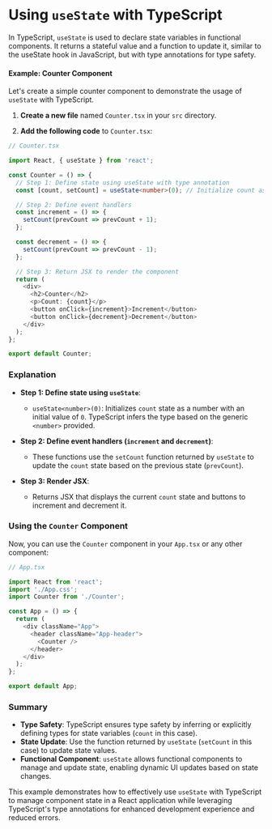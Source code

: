 # Using `useState` with TypeScript

In TypeScript, `useState` is used to declare state variables in functional components. It returns a stateful value and a function to update it, similar to the useState hook in JavaScript, but with type annotations for type safety.

#### Example: Counter Component

Let's create a simple counter component to demonstrate the usage of `useState` with TypeScript.

1. **Create a new file** named `Counter.tsx` in your `src` directory.

2. **Add the following code** to `Counter.tsx`:

```typescript
// Counter.tsx

import React, { useState } from 'react';

const Counter = () => {
  // Step 1: Define state using useState with type annotation
  const [count, setCount] = useState<number>(0); // Initialize count as a number with initial value 0

  // Step 2: Define event handlers
  const increment = () => {
    setCount(prevCount => prevCount + 1);
  };

  const decrement = () => {
    setCount(prevCount => prevCount - 1);
  };

  // Step 3: Return JSX to render the component
  return (
    <div>
      <h2>Counter</h2>
      <p>Count: {count}</p>
      <button onClick={increment}>Increment</button>
      <button onClick={decrement}>Decrement</button>
    </div>
  );
};

export default Counter;
```

### Explanation

- **Step 1: Define state using `useState`**: 
  - `useState<number>(0)`: Initializes `count` state as a number with an initial value of `0`. TypeScript infers the type based on the generic `<number>` provided.

- **Step 2: Define event handlers (`increment` and `decrement`)**:
  - These functions use the `setCount` function returned by `useState` to update the `count` state based on the previous state (`prevCount`).

- **Step 3: Render JSX**:
  - Returns JSX that displays the current `count` state and buttons to increment and decrement it.

### Using the `Counter` Component

Now, you can use the `Counter` component in your `App.tsx` or any other component:

```typescript
// App.tsx

import React from 'react';
import './App.css';
import Counter from './Counter';

const App = () => {
  return (
    <div className="App">
      <header className="App-header">
        <Counter />
      </header>
    </div>
  );
};

export default App;
```

### Summary

- **Type Safety**: TypeScript ensures type safety by inferring or explicitly defining types for state variables (`count` in this case).
- **State Update**: Use the function returned by `useState` (`setCount` in this case) to update state values.
- **Functional Component**: `useState` allows functional components to manage and update state, enabling dynamic UI updates based on state changes.

This example demonstrates how to effectively use `useState` with TypeScript to manage component state in a React application while leveraging TypeScript's type annotations for enhanced development experience and reduced errors.